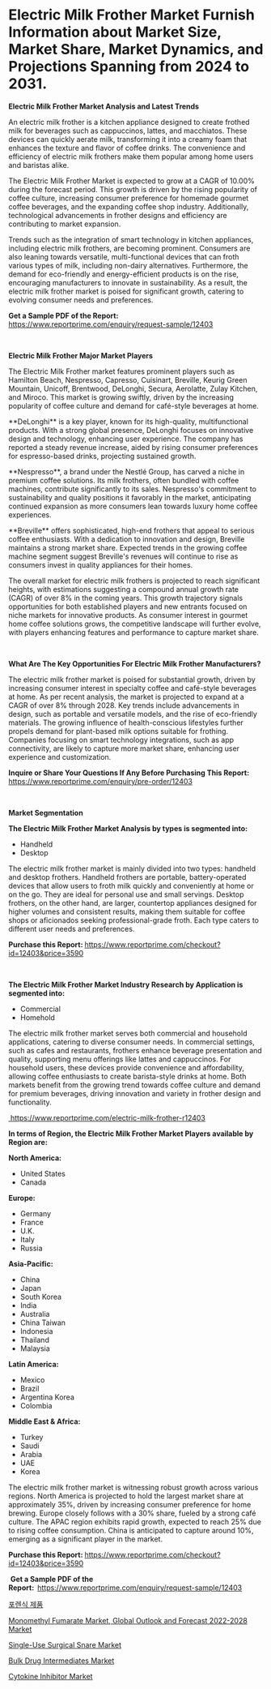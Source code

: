 <p><h1>Electric Milk Frother Market Furnish Information about Market Size, Market Share, Market Dynamics, and Projections Spanning from 2024 to 2031.</h1></p><p><strong>Electric Milk Frother Market Analysis and Latest Trends</strong></p>
<p><p>An electric milk frother is a kitchen appliance designed to create frothed milk for beverages such as cappuccinos, lattes, and macchiatos. These devices can quickly aerate milk, transforming it into a creamy foam that enhances the texture and flavor of coffee drinks. The convenience and efficiency of electric milk frothers make them popular among home users and baristas alike.</p><p>The Electric Milk Frother Market is expected to grow at a CAGR of 10.00% during the forecast period. This growth is driven by the rising popularity of coffee culture, increasing consumer preference for homemade gourmet coffee beverages, and the expanding coffee shop industry. Additionally, technological advancements in frother designs and efficiency are contributing to market expansion. </p><p>Trends such as the integration of smart technology in kitchen appliances, including electric milk frothers, are becoming prominent. Consumers are also leaning towards versatile, multi-functional devices that can froth various types of milk, including non-dairy alternatives. Furthermore, the demand for eco-friendly and energy-efficient products is on the rise, encouraging manufacturers to innovate in sustainability. As a result, the electric milk frother market is poised for significant growth, catering to evolving consumer needs and preferences.</p></p>
<p><strong>Get a Sample PDF of the Report:&nbsp;</strong> <a href="https://www.reportprime.com/enquiry/request-sample/12403">https://www.reportprime.com/enquiry/request-sample/12403</a></p>
<p>&nbsp;</p>
<p><strong>Electric Milk Frother Major Market Players</strong></p>
<p><p>The Electric Milk Frother market features prominent players such as Hamilton Beach, Nespresso, Capresso, Cuisinart, Breville, Keurig Green Mountain, Unicoff, Brentwood, DeLonghi, Secura, Aerolatte, Zulay Kitchen, and Miroco. This market is growing swiftly, driven by the increasing popularity of coffee culture and demand for café-style beverages at home.</p><p>**DeLonghi** is a key player, known for its high-quality, multifunctional products. With a strong global presence, DeLonghi focuses on innovative design and technology, enhancing user experience. The company has reported a steady revenue increase, aided by rising consumer preferences for espresso-based drinks, projecting sustained growth.</p><p>**Nespresso**, a brand under the Nestlé Group, has carved a niche in premium coffee solutions. Its milk frothers, often bundled with coffee machines, contribute significantly to its sales. Nespresso's commitment to sustainability and quality positions it favorably in the market, anticipating continued expansion as more consumers lean towards luxury home coffee experiences.</p><p>**Breville** offers sophisticated, high-end frothers that appeal to serious coffee enthusiasts. With a dedication to innovation and design, Breville maintains a strong market share. Expected trends in the growing coffee machine segment suggest Breville's revenues will continue to rise as consumers invest in quality appliances for their homes.</p><p>The overall market for electric milk frothers is projected to reach significant heights, with estimations suggesting a compound annual growth rate (CAGR) of over 8% in the coming years. This growth trajectory signals opportunities for both established players and new entrants focused on niche markets for innovative products. As consumer interest in gourmet home coffee solutions grows, the competitive landscape will further evolve, with players enhancing features and performance to capture market share.</p></p>
<p>&nbsp;</p>
<p><strong>What Are The Key Opportunities For Electric Milk Frother Manufacturers?</strong></p>
<p><p>The electric milk frother market is poised for substantial growth, driven by increasing consumer interest in specialty coffee and café-style beverages at home. As per recent analysis, the market is projected to expand at a CAGR of over 8% through 2028. Key trends include advancements in design, such as portable and versatile models, and the rise of eco-friendly materials. The growing influence of health-conscious lifestyles further propels demand for plant-based milk options suitable for frothing. Companies focusing on smart technology integrations, such as app connectivity, are likely to capture more market share, enhancing user experience and customization.</p></p>
<p><strong>Inquire or Share Your Questions If Any Before Purchasing This Report:</strong> <a href="https://www.reportprime.com/enquiry/pre-order/12403">https://www.reportprime.com/enquiry/pre-order/12403</a></p>
<p>&nbsp;</p>
<p><strong>Market Segmentation</strong></p>
<p><strong>The Electric Milk Frother Market Analysis by types is segmented into:</strong></p>
<p><ul><li>Handheld</li><li>Desktop</li></ul></p>
<p><p>The electric milk frother market is mainly divided into two types: handheld and desktop frothers. Handheld frothers are portable, battery-operated devices that allow users to froth milk quickly and conveniently at home or on the go. They are ideal for personal use and small servings. Desktop frothers, on the other hand, are larger, countertop appliances designed for higher volumes and consistent results, making them suitable for coffee shops or aficionados seeking professional-grade froth. Each type caters to different user needs and preferences.</p></p>
<p><strong>Purchase this Report:&nbsp;</strong><a href="https://www.reportprime.com/checkout?id=12403&price=3590">https://www.reportprime.com/checkout?id=12403&price=3590</a></p>
<p>&nbsp;</p>
<p><strong>The Electric Milk Frother Market Industry Research by Application is segmented into:</strong></p>
<p><ul><li>Commercial</li><li>Homehold</li></ul></p>
<p><p>The electric milk frother market serves both commercial and household applications, catering to diverse consumer needs. In commercial settings, such as cafes and restaurants, frothers enhance beverage presentation and quality, supporting menu offerings like lattes and cappuccinos. For household users, these devices provide convenience and affordability, allowing coffee enthusiasts to create barista-style drinks at home. Both markets benefit from the growing trend towards coffee culture and demand for premium beverages, driving innovation and variety in frother design and functionality.</p></p>
<p><a href="https://www.reportprime.com/electric-milk-frother-r12403">&nbsp;https://www.reportprime.com/electric-milk-frother-r12403</a></p>
<p><strong>In terms of Region, the Electric Milk Frother Market Players available by Region are:</strong></p>
<p>
    <p> <strong> North America: </strong>
        <ul>
            <li>United States</li>
            <li>Canada</li>
        </ul>
        </p> 
    <p> <strong> Europe: </strong>
        <ul>
            <li>Germany</li>
            <li>France</li>
            <li>U.K.</li>
            <li>Italy</li>
            <li>Russia</li>
        </ul>
        </p> 
    <p> <strong> Asia-Pacific: </strong>
        <ul>
            <li>China</li>
            <li>Japan</li>
            <li>South Korea</li>
            <li>India</li>
            <li>Australia</li>
            <li>China Taiwan</li>
            <li>Indonesia</li>
            <li>Thailand</li>
            <li>Malaysia</li>
        </ul>
        </p> 
    <p> <strong> Latin America: </strong>
        <ul>
            <li>Mexico</li>
            <li>Brazil</li>
            <li>Argentina Korea</li>
            <li>Colombia</li>
        </ul>
        </p> 
    <p> <strong> Middle East & Africa: </strong>
        <ul>
            <li>Turkey</li>
            <li>Saudi</li>
            <li>Arabia</li>
            <li>UAE</li>
            <li>Korea</li>
        </ul>
    </p>
    </p>
<p><p>The electric milk frother market is witnessing robust growth across various regions. North America is projected to hold the largest market share at approximately 35%, driven by increasing consumer preference for home brewing. Europe closely follows with a 30% share, fueled by a strong café culture. The APAC region exhibits rapid growth, expected to reach 25% due to rising coffee consumption. China is anticipated to capture around 10%, emerging as a significant player in the market.</p></p>
<p><strong>Purchase this Report: </strong><a href="https://www.reportprime.com/checkout?id=12403&price=3590">https://www.reportprime.com/checkout?id=12403&price=3590</a></p>
<p>&nbsp;<strong>Get a Sample PDF of the Report:&nbsp;&nbsp;</strong><a href="https://www.reportprime.com/enquiry/request-sample/12403">https://www.reportprime.com/enquiry/request-sample/12403</a></p>
<p><strong></strong></p>
<p><p><a href="https://medium.com/@christorpherpfannerstill5436/%EB%B2%95%EC%9D%98%ED%95%99-%EC%A0%9C%ED%92%88-%EC%8B%9C%EC%9E%A5-%EB%8F%99%ED%96%A5-%EC%8B%9C%EC%9E%A5-%EC%84%B8%EB%B6%84%ED%99%94%EC%97%90-%EB%8C%80%ED%95%9C-%EC%83%81%EC%84%B8%ED%95%9C-%EC%97%B0%EA%B5%AC%EC%99%80-%EC%83%88%EB%A1%9C%EC%9A%B4-%EB%8F%99%ED%96%A5%EC%9D%98-%EC%A4%91%EC%9A%94%EC%84%B1-%EB%B6%84%EC%84%9D-79ec25f8a4ed">포렌식 제품</a></p><p><a href="https://www.linkedin.com/pulse/global-monomethyl-fumarate-market-outlook-forecast-2022-2028-product-s9ouf?trackingId=dSC0NYHnT9Gg%2BE68jSj22A%3D%3D">Monomethyl Fumarate Market, Global Outlook and Forecast 2022-2028 Market</a></p><p><a href="https://issuu.com/reportprime-2/docs/single-use-surgical-snare-market-si_457dbdc8345ba7">Single-Use Surgical Snare Market</a></p><p><a href="https://medium.com/@arteevalith3/what-innovations-and-market-trends-are-shaping-the-bulk-drug-intermediates-market-a1bdf522ccec">Bulk Drug Intermediates Market</a></p><p><a href="https://medium.com/@arteevalith3/cytokine-inhibitor-industry-forecast-market-shifts-and-strategic-imperatives-2024-2031-e1b8f022ba9d">Cytokine Inhibitor Market</a></p></p>